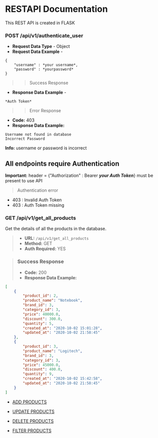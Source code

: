 # RESTAPI Documentation

This REST API is created in FLASK  

### POST /api/v1/authenticate_user  

- **Request Data Type** - Object
- **Request Data Example** - 
```
{
    "username" : *your username*, 
    "password" : *yourpassword*
}
```
>> Success Response

- **Response Data Example** - 
```
*Auth Token* 
```

>> Error Response

- **Code:** 403
- **Response Data Example:**
```
Username not found in database
Incorrect Password

```
**Info:** username or password is incorrect

## All endpoints require Authentication  

**Important:** header = {"Authorization" : Bearer ***your Auth Token***} must be present to use API

> Authentication error
- 403 : Invalid Auth Token
- 403 : Auth Token missing

### GET /api/v1/get_all_products  

Get the details of all the products in the database.

> - **URL:** `/api/v1/get_all_products`
> - **Method:** GET
> - **Auth Required:** YES

> ### Success Response
> - **Code:** 200
> - **Response Data Example:**
```json
[
    {
        "product_id": 2, 
        "product_name": "Notebook", 
        "brand_id": 3, 
        "category_id": 3, 
        "price": 40000.0, 
        "discount": 300.0,
        "quantity": 5, 
        "created_at": "2020-10-02 15:01:28", 
        "updated_at": "2020-10-02 21:58:45"
    }, 
    {
        "product_id": 3,
        "product_name": "Logitech",
        "brand_id": 3,
        "category_id": 3,
        "price": 45000.0,
        "discount": 400.0,
        "quantity": 9,
        "created_at": "2020-10-02 15:42:58",
        "updated_at": "2020-10-02 21:58:45"
    }
]
```

- [ADD PRODUCTS](md/AddMD.md)  

- [UPDATE PRODUCTS](md/UpdateMD.md)  

- [DELETE PRODUCTS](md/DeleteMD.md)  

- [FILTER PRODUCTS](md/FilterMD.md)  



